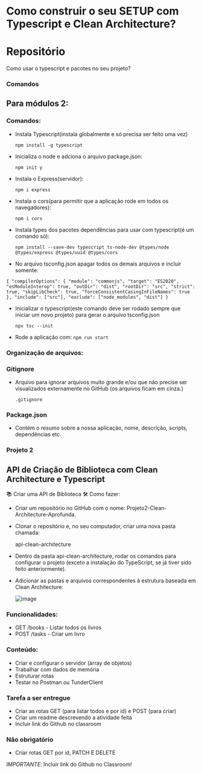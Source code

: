 # Como construir o seu SETUP com Typescript e Clean Architecture?

# Repositório

Como usar o typescript e pacotes no seu projeto?

### Comandos

## Para módulos 2:

### Comandos:

- Instala Typescript(instala globalmente e só precisa ser feito uma vez)

  `npm install -g typescript`

- Inicializa o node e adciona o arquivo package.json:

  `npm init y`

- Instala o Express(servidor):

  `npm i express`

- Instala o cors(para permitir que a aplicação rode em todos os navegadores):

  `npm i cors`

- Instala types dos pacotes dependências para usar com typescript(é um comando só):

  `npm install --save-dev typescript ts-node-dev @types/node @types/express @types/uuid @types/cors`

- No arquivo tsconfig.json apagar todos os demais arquivos e incluir somente:

`{
  "compilerOptions": {
    "module": "commonjs",
    "target": "ES2020",
    "esModuleInterop": true,
    "outDir": "dist",
    "rootDir": "src",
    "strict": true,
    "skipLibCheck": true,
    "forceConsistentCasingInFileNames": true
  },
  "include": ["src"],
  "exclude": ["node_modules", "dist"]
}
`

- Inicializar o typescript(este comando deve ser rodado sempre que iniciar um novo projeto) para gerar o arquivo tsconfig.json

  `npx tsc --init`

- Rode a aplicação com:
  `npm run start`

### Organização de arquivos:

### Gitignore

- Arquivo para ignorar arquivos muito grande e/ou que não precise ser visualizados externamente no GitHub (os arquivos ficam em cinza.)

  `.gitignore`

### Package.json

- Contém o resumo sobre a nossa aplicação, nome, descrição, scripts, dependências etc.

### Projeto 2

## API de Criação de Biblioteca com Clean Architecture e Typescript

📚 Criar uma API de Biblioteca
🛠️ Como fazer:

- Criar um repositório no GitHub com o nome:
  Projeto2-Clean-Architecture-Aprofunda.

- Clonar o repositório e, no seu computador, criar uma nova pasta chamada:

  api-clean-architecture

- Dentro da pasta api-clean-architecture, rodar os comandos para configurar o projeto (exceto a instalação do TypeScript, se já tiver sido feito anteriormente).

- Adicionar as pastas e arquivos correspondentes à estrutura baseada em Clean Architecture:

  ![image](https://github.com/user-attachments/assets/14517b28-aa62-4955-a558-59cc0a0cfb02)

### Funcionalidades:

- GET /books - Listar todos os livros
- POST /tasks - Criar um livro

### Conteúdo:

- Criar e configurar o servidor (array de objetos)
- Trabalhar com dados de memória
- Estruturar rotas
- Testar no Postman ou TunderClient

### Tarefa a ser entregue

- Criar as rotas GET (para listar todos e por id) e POST (para criar)
- Criar um readme descrevendo a atividade feita
- Incluir link do Github no classroom

### Não obrigatório

- Criar rotas GET por id, PATCH E DELETE

_IMPORTANTE_: Incluir link do Github no Classroom!
